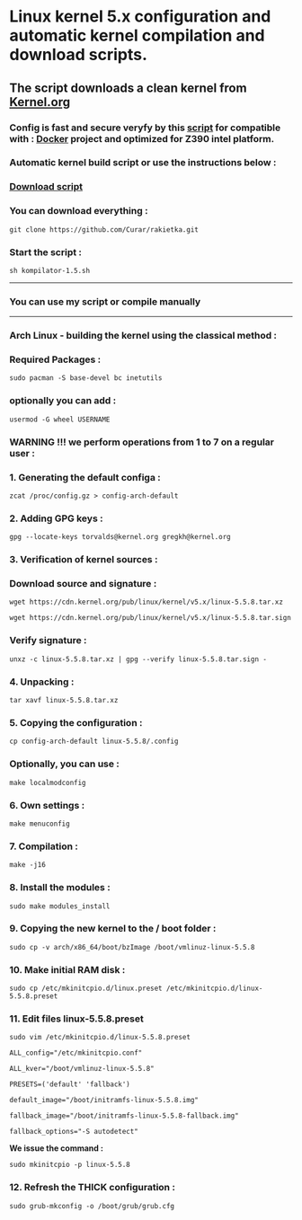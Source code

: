 
# Linux kernel 5.x configuration and automatic kernel compilation and download scripts.
## The script downloads a clean kernel from [Kernel.org](https://kernel.org)
### Config is fast and secure veryfy by this [script](https://github.com/moby/moby/blob/master/contrib/check-config.sh) for compatible with : [Docker](https://docs.docker.com) project and optimized for Z390 intel platform.
### Automatic kernel build script or use the instructions below :
### [Download script](https://github.com/Curar/rakietka/releases/download/1.5/kompilator-1.5.sh)
### You can download everything :
`git clone https://github.com/Curar/rakietka.git`
### Start the script :
`sh kompilator-1.5.sh`
***
### You can use my script or compile manually
***
### Arch Linux - building the kernel using the classical method :
### Required Packages :
`sudo pacman -S base-devel bc inetutils`
### optionally you can add :
`usermod -G wheel USERNAME`
### WARNING !!! we perform operations from 1 to 7 on a regular user :
### 1. Generating the default configa :
 `zcat /proc/config.gz > config-arch-default`
### 2. Adding GPG keys :
 `gpg --locate-keys torvalds@kernel.org gregkh@kernel.org`
### 3. Verification of kernel sources :
### Download source and signature :
 `wget https://cdn.kernel.org/pub/linux/kernel/v5.x/linux-5.5.8.tar.xz`

 `wget https://cdn.kernel.org/pub/linux/kernel/v5.x/linux-5.5.8.tar.sign`
### Verify signature :
 `unxz -c linux-5.5.8.tar.xz | gpg --verify linux-5.5.8.tar.sign -`
### 4. Unpacking :
 `tar xavf linux-5.5.8.tar.xz`
### 5. Copying the configuration :
 `cp config-arch-default linux-5.5.8/.config`
### Optionally, you can use :
 `make localmodconfig`
### 6. Own settings :
 `make menuconfig`
### 7. Compilation :
 `make -j16`
### 8. Install the modules :
 `sudo make modules_install`
### 9. Copying the new kernel to the / boot folder :
 `sudo cp -v arch/x86_64/boot/bzImage /boot/vmlinuz-linux-5.5.8`
### 10. Make initial RAM disk :
 `sudo cp /etc/mkinitcpio.d/linux.preset /etc/mkinitcpio.d/linux-5.5.8.preset`
### 11. Edit files linux-5.5.8.preset
 `sudo vim /etc/mkinitcpio.d/linux-5.5.8.preset`

 ```
 ALL_config="/etc/mkinitcpio.conf"

 ALL_kver="/boot/vmlinuz-linux-5.5.8"

 PRESETS=('default' 'fallback')

 default_image="/boot/initramfs-linux-5.5.8.img"

 fallback_image="/boot/initramfs-linux-5.5.8-fallback.img"

 fallback_options="-S autodetect"
 ```

**We issue the command :**

 `sudo mkinitcpio -p linux-5.5.8`

### 12. Refresh the THICK configuration :
 `sudo grub-mkconfig -o /boot/grub/grub.cfg`

